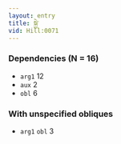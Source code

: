 ```yaml
---
layout: entry
title: སྐྱེ་
vid: Hill:0071
---
```

### Dependencies (N = 16)
* `arg1` 12
* `aux` 2
* `obl` 6


### With unspecified obliques
* `arg1` `obl` 3
